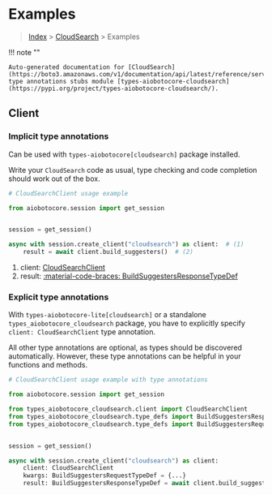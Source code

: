# Examples

> [Index](../README.md) > [CloudSearch](./README.md) > Examples

!!! note ""

    Auto-generated documentation for [CloudSearch](https://boto3.amazonaws.com/v1/documentation/api/latest/reference/services/cloudsearch.html#cloudsearch)
    type annotations stubs module [types-aiobotocore-cloudsearch](https://pypi.org/project/types-aiobotocore-cloudsearch/).

## Client

### Implicit type annotations

Can be used with `types-aiobotocore[cloudsearch]` package installed.

Write your `CloudSearch` code as usual,
type checking and code completion should work out of the box.



```python
# CloudSearchClient usage example

from aiobotocore.session import get_session


session = get_session()

async with session.create_client("cloudsearch") as client:  # (1)
    result = await client.build_suggesters()  # (2)
```

1. client: [CloudSearchClient](./client.md)
2. result: [:material-code-braces: BuildSuggestersResponseTypeDef](./type_defs.md#buildsuggestersresponsetypedef) 






### Explicit type annotations

With `types-aiobotocore-lite[cloudsearch]`
or a standalone `types_aiobotocore_cloudsearch` package, you have to explicitly specify
`client: CloudSearchClient` type annotation.

All other type annotations are optional, as types should be discovered automatically.
However, these type annotations can be helpful in your functions and methods.


```python
# CloudSearchClient usage example with type annotations

from aiobotocore.session import get_session

from types_aiobotocore_cloudsearch.client import CloudSearchClient
from types_aiobotocore_cloudsearch.type_defs import BuildSuggestersResponseTypeDef
from types_aiobotocore_cloudsearch.type_defs import BuildSuggestersRequestTypeDef


session = get_session()

async with session.create_client("cloudsearch") as client:
    client: CloudSearchClient
    kwargs: BuildSuggestersRequestTypeDef = {...}
    result: BuildSuggestersResponseTypeDef = await client.build_suggesters(**kwargs)
```




